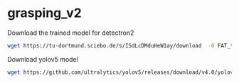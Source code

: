 # grasping_v2

Download the trained model for detectron2
```sh
wget https://tu-dortmund.sciebo.de/s/ISdLcDMduHeW1ay/download  -O FAT_trained_Ml2R_bin_fine_tuned.pth
```
Download yolov5 model
```sh
wget https://github.com/ultralytics/yolov5/releases/download/v4.0/yolov5s.pt
```
